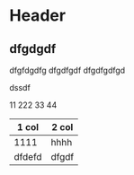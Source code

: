# Header
## dfgdgdf
dfgfdgdfg
dfgdfgdf
dfgdfgdfgd

dssdf

11	222
33	44

| 1 col | 2 col|
|-------|------|
|1111   | hhhh    |
|dfdefd| dfgdf|


